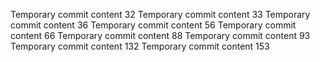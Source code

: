 Temporary commit content 32
Temporary commit content 33
Temporary commit content 36
Temporary commit content 56
Temporary commit content 66
Temporary commit content 88
Temporary commit content 93
Temporary commit content 132
Temporary commit content 153
